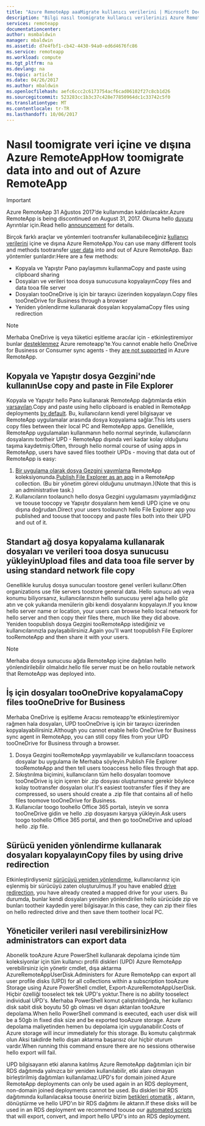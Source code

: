 ```yaml
---
title: "Azure RemoteApp aaaMigrate kullanıcı verilerini | Microsoft Docs"
description: "Bilgi nasıl toomigrate kullanıcı verilerinizi Azure RemoteApp ve."
services: remoteapp
documentationcenter: 
author: msmbaldwin
manager: mbaldwin
ms.assetid: d7e4fbf1-cb42-4430-94a0-ed6d4676fc86
ms.service: remoteapp
ms.workload: compute
ms.tgt_pltfrm: na
ms.devlang: na
ms.topic: article
ms.date: 04/26/2017
ms.author: mbaldwin
ms.openlocfilehash: aefc6ccc2c6173754acf6cad06102f27c8cb1d26
ms.sourcegitcommit: 523283cc1b3c37c428e77850964dc1c33742c5f0
ms.translationtype: MT
ms.contentlocale: tr-TR
ms.lasthandoff: 10/06/2017
---
```

# <a name="how-toomigrate-data-into-and-out-of-azure-remoteapp"></a><span data-ttu-id="2095a-103">Nasıl toomigrate veri içine ve dışına Azure RemoteApp</span><span class="sxs-lookup"><span data-stu-id="2095a-103">How toomigrate data into and out of Azure RemoteApp</span></span>
> [!IMPORTANT]
> <span data-ttu-id="2095a-104">Azure RemoteApp 31 Ağustos 2017’de kullanımdan kaldırılacaktır.</span><span class="sxs-lookup"><span data-stu-id="2095a-104">Azure RemoteApp is being discontinued on August 31, 2017.</span></span> <span data-ttu-id="2095a-105">Okuma hello [duyuru](https://go.microsoft.com/fwlink/?linkid=821148) Ayrıntılar için.</span><span class="sxs-lookup"><span data-stu-id="2095a-105">Read hello [announcement](https://go.microsoft.com/fwlink/?linkid=821148) for details.</span></span>
> 
> 

<span data-ttu-id="2095a-106">Birçok farklı araçlar ve yöntemleri tootransfer kullanabileceğiniz [kullanıcı verilerini](remoteapp-upd.md) içine ve dışına Azure RemoteApp.</span><span class="sxs-lookup"><span data-stu-id="2095a-106">You can use many different tools and methods tootransfer [user data](remoteapp-upd.md) into and out of Azure RemoteApp.</span></span> <span data-ttu-id="2095a-107">Bazı yöntemler şunlardır:</span><span class="sxs-lookup"><span data-stu-id="2095a-107">Here are a few methods:</span></span>

* <span data-ttu-id="2095a-108">Kopyala ve Yapıştır Pano paylaşımını kullanma</span><span class="sxs-lookup"><span data-stu-id="2095a-108">Copy and paste using clipboard sharing</span></span>
* <span data-ttu-id="2095a-109">Dosyaları ve verileri tooa dosya sunucusuna kopyalayın</span><span class="sxs-lookup"><span data-stu-id="2095a-109">Copy files and data tooa file server</span></span>
* <span data-ttu-id="2095a-110">Dosyaları tooOneDrive iş için bir tarayıcı üzerinden kopyalayın.</span><span class="sxs-lookup"><span data-stu-id="2095a-110">Copy files tooOneDrive for Business through a browser</span></span>
* <span data-ttu-id="2095a-111">Yeniden yönlendirme kullanarak dosyaları kopyalama</span><span class="sxs-lookup"><span data-stu-id="2095a-111">Copy files using redirection</span></span>

> [!NOTE]
> <span data-ttu-id="2095a-112">Merhaba OneDrive iş veya tüketici eşitleme aracılar için - etkinleştiremiyor bunlar [desteklenmez](remoteapp-onedrive.md) Azure remoteapp'te.</span><span class="sxs-lookup"><span data-stu-id="2095a-112">You cannot enable hello OneDrive for Business or Consumer sync agents - they [are not supported](remoteapp-onedrive.md) in Azure RemoteApp.</span></span>
> 
> 

## <a name="use-copy-and-paste-in-file-explorer"></a><span data-ttu-id="2095a-113">Kopyala ve Yapıştır dosya Gezgini'nde kullanın</span><span class="sxs-lookup"><span data-stu-id="2095a-113">Use copy and paste in File Explorer</span></span>
<span data-ttu-id="2095a-114">Kopyala ve Yapıştır hello Pano kullanarak RemoteApp dağıtımlarda etkin [varsayılan](remoteapp-redirection.md).</span><span class="sxs-lookup"><span data-stu-id="2095a-114">Copy and paste using hello clipboard is enabled in RemoteApp deployments [by default](remoteapp-redirection.md).</span></span> <span data-ttu-id="2095a-115">Bu, kullanıcıların kendi yerel bilgisayar ve RemoteApp uygulamalar arasında dosya kopyalama sağlar.</span><span class="sxs-lookup"><span data-stu-id="2095a-115">This lets users copy files between their local PC and RemoteApp apps.</span></span> <span data-ttu-id="2095a-116">Genellikle, RemoteApp uygulamaları kullanmanın hello normal seyrinde, kullanıcıların dosyalarını tootheir UPD - RemoteApp dışında veri kadar kolay olduğunu taşıma kaydetmiş:</span><span class="sxs-lookup"><span data-stu-id="2095a-116">Often, through hello normal course of using apps in RemoteApp, users have saved files tootheir UPDs - moving that data out of RemoteApp is easy:</span></span>

1. <span data-ttu-id="2095a-117">[Bir uygulama olarak dosya Gezgini yayımlama](remoteapp-publish.md) RemoteApp koleksiyonunda.</span><span class="sxs-lookup"><span data-stu-id="2095a-117">[Publish File Explorer as an app](remoteapp-publish.md) in a RemoteApp collection.</span></span> <span data-ttu-id="2095a-118">(Bu bir yönetim görevi olduğunu unutmayın.)</span><span class="sxs-lookup"><span data-stu-id="2095a-118">(Note that this is an administrative task.)</span></span>
2. <span data-ttu-id="2095a-119">Kullanıcıların toolaunch hello dosya Gezgini uygulamasını yayımladığınız ve toouse toocopy ve Yapıştır dosyaların hem kendi UPD içine ve onu dışına doğrudan.</span><span class="sxs-lookup"><span data-stu-id="2095a-119">Direct your users toolaunch hello File Explorer app you published and toouse that toocopy and paste files both into their UPD and out of it.</span></span>

## <a name="upload-files-and-data-tooa-file-server-by-using-standard-network-file-copy"></a><span data-ttu-id="2095a-120">Standart ağ dosya kopyalama kullanarak dosyaları ve verileri tooa dosya sunucusu yükleyin</span><span class="sxs-lookup"><span data-stu-id="2095a-120">Upload files and data tooa file server by using standard network file copy</span></span>
<span data-ttu-id="2095a-121">Genellikle kuruluş dosya sunucuları toostore genel verileri kullanır.</span><span class="sxs-lookup"><span data-stu-id="2095a-121">Often organizations use file servers toostore general data.</span></span> <span data-ttu-id="2095a-122">Hello sunucu adı veya konumu biliyorsanız, kullanıcılarınızın hello sunucusu yerel ağa hello göz atın ve çok yukarıda menülerin gibi kendi dosyalarını kopyalayın.</span><span class="sxs-lookup"><span data-stu-id="2095a-122">If you know hello server name or location, your users can browse hello local network for hello server and then copy their files there, much like they did above.</span></span> <span data-ttu-id="2095a-123">Yeniden toopublish dosya Gezgini tooRemoteApp istediğiniz ve kullanıcılarınızla paylaşabilirsiniz.</span><span class="sxs-lookup"><span data-stu-id="2095a-123">Again you'll want toopublish File Explorer tooRemoteApp and then share it with your users.</span></span>

> [!NOTE]
> <span data-ttu-id="2095a-124">Merhaba dosya sunucusu ağda RemoteApp içine dağıtılan hello yönlendirilebilir olmalıdır.</span><span class="sxs-lookup"><span data-stu-id="2095a-124">hello file server must be on hello routable network that RemoteApp was deployed into.</span></span>
> 
> 

## <a name="copy-files-tooonedrive-for-business"></a><span data-ttu-id="2095a-125">İş için dosyaları tooOneDrive kopyalama</span><span class="sxs-lookup"><span data-stu-id="2095a-125">Copy files tooOneDrive for Business</span></span>
<span data-ttu-id="2095a-126">Merhaba OneDrive iş eşitleme Aracısı remoteapp'te etkinleştiremiyor rağmen hala dosyaları, UPD tooOneDrive iş için bir tarayıcı üzerinden kopyalayabilirsiniz.</span><span class="sxs-lookup"><span data-stu-id="2095a-126">Although you cannot enable hello OneDrive for Business sync agent in RemoteApp, you can still copy files from your UPD tooOneDrive for Business through a browser.</span></span> 

1. <span data-ttu-id="2095a-127">Dosya Gezgini tooRemoteApp yayımlayabilir ve kullanıcıların tooaccess dosyalar bu uygulama ile Merhaba söyleyin.</span><span class="sxs-lookup"><span data-stu-id="2095a-127">Publish File Explorer tooRemoteApp and then tell users tooaccess hello files through that app.</span></span> 
2. <span data-ttu-id="2095a-128">Sıkıştırılma biçimini, kullanıcıların tüm hello dosyaları toomove tooOneDrive iş için içeren bir .zip dosyası oluşturmanız gerekir böylece kolay tootransfer dosyaları olur.</span><span class="sxs-lookup"><span data-stu-id="2095a-128">It's easiest tootransfer files if they are compressed, so users should create a .zip file that contains all of hello files toomove tooOneDrive for Business.</span></span>
3. <span data-ttu-id="2095a-129">Kullanıcılar toogo toohello Office 365 portalı, isteyin ve sonra tooOneDrive gidin ve hello .zip dosyasını karşıya yükleyin.</span><span class="sxs-lookup"><span data-stu-id="2095a-129">Ask users toogo toohello Office 365 portal, and then go tooOneDrive and upload hello .zip file.</span></span>

## <a name="copy-files-by-using-drive-redirection"></a><span data-ttu-id="2095a-130">Sürücü yeniden yönlendirme kullanarak dosyaları kopyalayın</span><span class="sxs-lookup"><span data-stu-id="2095a-130">Copy files by using drive redirection</span></span>
<span data-ttu-id="2095a-131">Etkinleştirdiyseniz [sürücüyü yeniden yönlendirme](remoteapp-redirection.md), kullanıcılarınız için eşlenmiş bir sürücüyü zaten oluşturulmuş.</span><span class="sxs-lookup"><span data-stu-id="2095a-131">If you have enabled [drive redirection](remoteapp-redirection.md), you have already created a mapped drive for your users.</span></span> <span data-ttu-id="2095a-132">Bu durumda, bunlar kendi dosyaları yeniden yönlendirilen hello sürücüde zip ve bunları tootheir kaydedin yerel bilgisayar.</span><span class="sxs-lookup"><span data-stu-id="2095a-132">In this case, they can zip their files on hello redirected drive and then save them tootheir local PC.</span></span>

## <a name="how-administrators-can-export-data"></a><span data-ttu-id="2095a-133">Yöneticiler verileri nasıl verebilirsiniz</span><span class="sxs-lookup"><span data-stu-id="2095a-133">How administrators can export data</span></span>

<span data-ttu-id="2095a-134">Abonelik tooAzure Azure PowerShell kullanarak depolama içinde tüm koleksiyonlar için tüm kullanıcı profili diskleri (UPD) Azure RemoteApp verebilirsiniz için yönetir cmdlet, dışa aktarma AzureRemoteAppUserDisk.</span><span class="sxs-lookup"><span data-stu-id="2095a-134">Administers for Azure RemoteApp can export all user profile disks (UPD) for all collections within a subscription tooAzure Storage using Azure PowerShell cmdlet, Export-AzureRemoteAppUserDisk.</span></span>  <span data-ttu-id="2095a-135">Hiçbir özelliği tooselect tek tek UPD's yoktur.</span><span class="sxs-lookup"><span data-stu-id="2095a-135">There is no ability tooselect individual UPD's.</span></span>  <span data-ttu-id="2095a-136">Merhaba PowerShell komut çalıştırıldığında, her kullanıcı disk sabit disk boyutu 50 gb olması ve dışarı aktarılan tooAzure depolama.</span><span class="sxs-lookup"><span data-stu-id="2095a-136">When hello PowerShell command is executed, each user disk will be a 50gb in fixed disk size and be exported tooAzure storage.</span></span>  <span data-ttu-id="2095a-137">Azure depolama maliyetinden hemen bu depolama için uygulanabilir.</span><span class="sxs-lookup"><span data-stu-id="2095a-137">Costs of Azure storage will incur immediately for this storage.</span></span>  <span data-ttu-id="2095a-138">Bu komutu çalıştırmak olun Aksi takdirde hello dışarı aktarma başarısız olur hiçbir oturum vardır.</span><span class="sxs-lookup"><span data-stu-id="2095a-138">When running this command ensure there are no sessions otherwise hello export will fail.</span></span>

<span data-ttu-id="2095a-139">UPD bilgisayarın etki alanına katılmış Azure RemoteApp dağıtımları için bir RDS dağıtımda yalnızca bir yeniden kullanılabilir, etki alanı olmayan birleştirilmiş dağıtımları kullanılamaz.</span><span class="sxs-lookup"><span data-stu-id="2095a-139">UPD's for domain joined Azure RemoteApp deployments can only be used again in an RDS deployment, non-domain joined deployments cannot be used.</span></span>  <span data-ttu-id="2095a-140">Bu diskleri bir RDS dağıtımında kullanılacaksa toouse öneririz bizim [betikleri otomatik](https://github.com/arcadiahlyy/aramigration) , aktarın, dönüştürme ve hello UPD'ın bir RDS dağıtımı ile aktarın.</span><span class="sxs-lookup"><span data-stu-id="2095a-140">If these disks will be used in an RDS deployment we recommend toouse our [automated scripts](https://github.com/arcadiahlyy/aramigration) that will export, convert, and import hello UPD's into an RDS deployment.</span></span>

